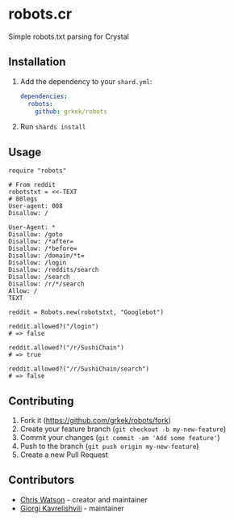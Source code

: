 # robots.cr

Simple robots.txt parsing for Crystal

## Installation

1. Add the dependency to your `shard.yml`:

   ```yaml
   dependencies:
     robots:
       github: grkek/robots
   ```

2. Run `shards install`

## Usage

```crystal
require "robots"

# From reddit
robotstxt = <<-TEXT
# 80legs
User-agent: 008
Disallow: /

User-Agent: *
Disallow: /goto
Disallow: /*after=
Disallow: /*before=
Disallow: /domain/*t=
Disallow: /login
Disallow: /reddits/search
Disallow: /search
Disallow: /r/*/search
Allow: /
TEXT

reddit = Robots.new(robotstxt, "Googlebot")

reddit.allowed?("/login")
# => false

reddit.allowed?("/r/SushiChain")
# => true

reddit.allowed?("/r/SushiChain/search")
# => false
```

## Contributing

1. Fork it (<https://github.com/grkek/robots/fork>)
2. Create your feature branch (`git checkout -b my-new-feature`)
3. Commit your changes (`git commit -am 'Add some feature'`)
4. Push to the branch (`git push origin my-new-feature`)
5. Create a new Pull Request

## Contributors

- [Chris Watson](https://github.com/watzon) - creator and maintainer
- [Giorgi Kavrelishvili](https://github.com/grkek) - maintainer
